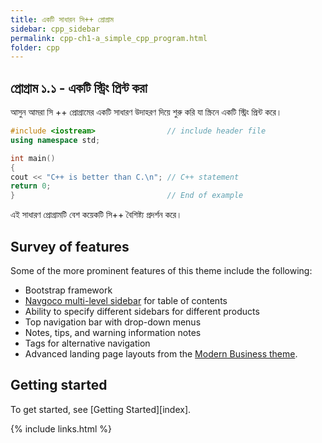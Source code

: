 ```yaml
---
title: একটি সাধারন সি++ প্রোগ্রাম
sidebar: cpp_sidebar
permalink: cpp-ch1-a_simple_cpp_program.html
folder: cpp
---
```


## প্রোগ্রাম ১.১ - একটি স্ট্রিং প্রিন্ট করা

আসুন আমরা সি ++ প্রোগ্রামের একটি সাধারণ উদাহরণ দিয়ে শুরু করি যা স্ক্রিনে একটি স্ট্রিং প্রিন্ট করে।

```cpp
#include <iostream>                // include header file
using namespace std;

int main()
{
cout << "C++ is better than C.\n"; // C++ statement
return 0;
}                                  // End of example
```
এই সাধারণ প্রোগ্রামটি বেশ কয়েকটি সি++ বৈশিষ্ট্য প্রদর্শন করে। 

## Survey of features

Some of the more prominent features of this theme include the following:

* Bootstrap framework
* [Navgoco multi-level sidebar](http://www.komposta.net/article/navgoco) for table of contents
* Ability to specify different sidebars for different products
* Top navigation bar with drop-down menus
* Notes, tips, and warning information notes
* Tags for alternative navigation
* Advanced landing page layouts from the [Modern Business theme](http://startbootstrap.com/template-overviews/modern-business/).

## Getting started

To get started, see [Getting Started][index].

{% include links.html %}
